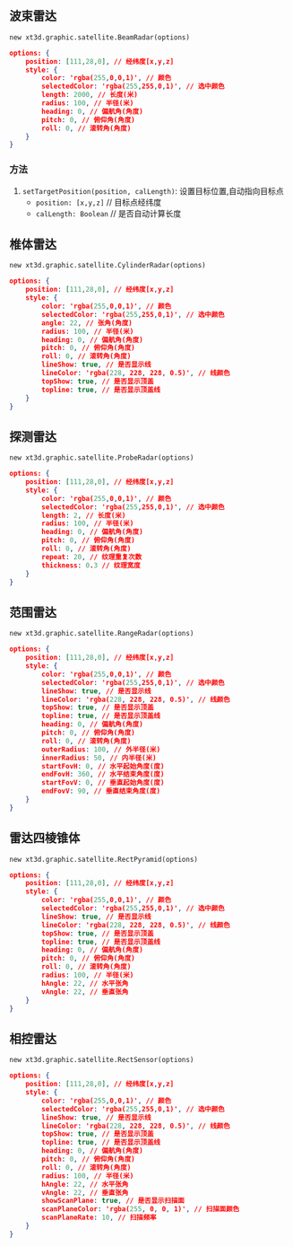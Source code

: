 ## 波束雷达

`new xt3d.graphic.satellite.BeamRadar(options)`

```json
options: {
    position: [111,28,0], // 经纬度[x,y,z]
    style: {
        color: 'rgba(255,0,0,1)', // 颜色
        selectedColor: 'rgba(255,255,0,1)', // 选中颜色
        length: 2000, // 长度(米)
        radius: 100, // 半径(米)
        heading: 0, // 偏航角(角度)
        pitch: 0, // 俯仰角(角度)
        roll: 0, // 滚转角(角度)
    }
}
```

### 方法
1. `setTargetPosition(position, calLength)`: 设置目标位置,自动指向目标点
    - `position: [x,y,z]` // 目标点经纬度
    - `calLength: Boolean` // 是否自动计算长度


## 椎体雷达

`new xt3d.graphic.satellite.CylinderRadar(options)`

```json
options: {
    position: [111,28,0], // 经纬度[x,y,z]
    style: {
        color: 'rgba(255,0,0,1)', // 颜色
        selectedColor: 'rgba(255,255,0,1)', // 选中颜色
        angle: 22, // 张角(角度)
        radius: 100, // 半径(米)
        heading: 0, // 偏航角(角度)
        pitch: 0, // 俯仰角(角度)
        roll: 0, // 滚转角(角度)
        lineShow: true, // 是否显示线
        lineColor: 'rgba(228, 228, 228, 0.5)', // 线颜色
        topShow: true, // 是否显示顶盖
        topline: true, // 是否显示顶盖线
    }
}
```


## 探测雷达

`new xt3d.graphic.satellite.ProbeRadar(options)`

```json
options: {
    position: [111,28,0], // 经纬度[x,y,z]
    style: {
        color: 'rgba(255,0,0,1)', // 颜色
        selectedColor: 'rgba(255,255,0,1)', // 选中颜色
        length: 2, // 长度(米)
        radius: 100, // 半径(米)
        heading: 0, // 偏航角(角度)
        pitch: 0, // 俯仰角(角度)
        roll: 0, // 滚转角(角度)
        repeat: 20, // 纹理重复次数
        thickness: 0.3 // 纹理宽度
    }
}
```


## 范围雷达


`new xt3d.graphic.satellite.RangeRadar(options)`

```json
options: {
    position: [111,28,0], // 经纬度[x,y,z]
    style: {
        color: 'rgba(255,0,0,1)', // 颜色
        selectedColor: 'rgba(255,255,0,1)', // 选中颜色
        lineShow: true, // 是否显示线
        lineColor: 'rgba(228, 228, 228, 0.5)', // 线颜色
        topShow: true, // 是否显示顶盖
        topline: true, // 是否显示顶盖线
        heading: 0, // 偏航角(角度)
        pitch: 0, // 俯仰角(角度)
        roll: 0, // 滚转角(角度)
        outerRadius: 100, // 外半径(米)
        innerRadius: 50, // 内半径(米)
        startFovH: 0, // 水平起始角度(度)
        endFovH: 360, // 水平结束角度(度)
        startFovV: 0, // 垂直起始角度(度)
        endFovV: 90, // 垂直结束角度(度)
    }
}
```


## 雷达四棱锥体

`new xt3d.graphic.satellite.RectPyramid(options)`

```json
options: {
    position: [111,28,0], // 经纬度[x,y,z]
    style: {
        color: 'rgba(255,0,0,1)', // 颜色
        selectedColor: 'rgba(255,255,0,1)', // 选中颜色
        lineShow: true, // 是否显示线
        lineColor: 'rgba(228, 228, 228, 0.5)', // 线颜色
        topShow: true, // 是否显示顶盖
        topline: true, // 是否显示顶盖线
        heading: 0, // 偏航角(角度)
        pitch: 0, // 俯仰角(角度)
        roll: 0, // 滚转角(角度)
        radius: 100, // 半径(米)
        hAngle: 22, // 水平张角
        vAngle: 22, // 垂直张角
    }
}
```


## 相控雷达
`new xt3d.graphic.satellite.RectSensor(options)`

```json
options: {
    position: [111,28,0], // 经纬度[x,y,z]
    style: {
        color: 'rgba(255,0,0,1)', // 颜色
        selectedColor: 'rgba(255,255,0,1)', // 选中颜色
        lineShow: true, // 是否显示线
        lineColor: 'rgba(228, 228, 228, 0.5)', // 线颜色
        topShow: true, // 是否显示顶盖
        topline: true, // 是否显示顶盖线
        heading: 0, // 偏航角(角度)
        pitch: 0, // 俯仰角(角度)
        roll: 0, // 滚转角(角度)
        radius: 100, // 半径(米)
        hAngle: 22, // 水平张角
        vAngle: 22, // 垂直张角
        showScanPlane: true, // 是否显示扫描面
        scanPlaneColor: 'rgba(255, 0, 0, 1)', // 扫描面颜色
        scanPlaneRate: 10, // 扫描频率
    }
}
```
